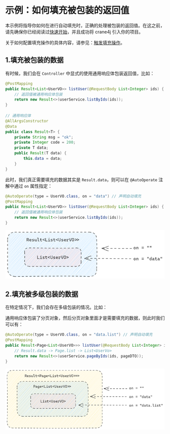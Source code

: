 # 示例：如何填充被包装的返回值

本示例将指导你如何在进行自动填充时，正确的处理被包装的返回值。在这之前，请先确保你已经阅读过[快速开始](./../user_guide/getting_started/getting_started_abstract.md)，并且成功将 crane4j 引入你的项目。

关于如何配置填充操作的具体内容，请参见：[触发填充操作](./../basic/trigger_operation.md)。

## 1.填充被包装的数据

有时候，我们会在 `Controller` 中显式的使用通用响应体包装返回值，比如：

~~~java
@PostMapping
public Result<List<UserVO>> listUser(@RequestBody List<Integer> ids) {
    // 返回值被通用响应体包装
    return new Result<>(userService.listByIds(ids));
}

// 通用响应体
@AllArgsConstructor
@Data
public class Result<T> {
    private String msg = "ok";
    private Integer code = 200;
    private T data;
    public Result(T data) {
        this.data = data;
    }
}
~~~

此时，我们真正需要填充的数据其实是 `Result.data`，则可以在 `@AutoOperate` 注解中通过 `on` 属性指定：

~~~java
@AutoOperate(type = UserVO.class, on = "data") // 声明自动填充
@PostMapping
public Result<List<UserVO>> listUser(@RequestBody List<Integer> ids) {
    // 返回值被通用响应体包装
    return new Result<>(userService.listByIds(ids));
}
~~~

![image-20231013231124968](./image-20231013231124968-0813973.png)

## 2.填充被多级包装的数据

在特定情况下，我们会存在多级包装的情况。比如：

通用响应体包装了分页对象，然后分页对象里面才是需要填充的数据，则此时我们可以有：

~~~java
@AutoOperate(type = UserVO.class, on = "data.list") // 声明自动填充
@PostMapping
public Result<Page<List<UserVO>>> listUser(@RequestBody List<Integer> ids, @RequestParam PageDTO pageDTO) {
    // Result.data -> Page.list -> List<UserVo>
    return new Result<>(userService.pageByIds(ids, pageDTO));
}
~~~

![image-20231013230948877](./image-20231013230948877-0813989.png)
